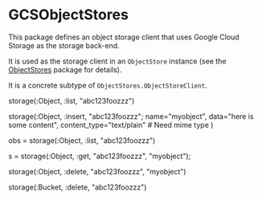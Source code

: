 # GCSObjectStores 

This package defines an object storage client that uses Google Cloud Storage as the storage back-end.

It is used as the storage client in an `ObjectStore` instance (see the [ObjectStores]() package for details).

It is a concrete subtype of `ObjectStores.ObjectStoreClient`.


storage(:Object, :list, "abc123foozzz")

storage(:Object, :insert, "abc123foozzz";
    name="myobject",
    data="here is some content",
    content_type="text/plain"   # Need mime type
)

obs = storage(:Object, :list, "abc123foozzz")

s = storage(:Object, :get, "abc123foozzz", "myobject");

storage(:Object, :delete, "abc123foozzz", "myobject")

storage(:Bucket, :delete, "abc123foozzz")
